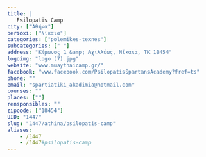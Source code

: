 ```yaml
---
title: |
   Psilopatis Camp
city: ["Αθήνα"]
perioxi: ["Νίκαια"]
categories: ["polemikes-texnes"]
subcategories: [" "]
address: "Κίμωνος 1 &amp; Αχιλλέως, Νίκαια, ΤΚ 18454"
logoimg: "logo (7).jpg"
website: "www.muaythaicamp.gr/"
facebook: "www.facebook.com/PsilopatisSpartansAcademy?fref=ts"
phone: ""
email: "spartiatiki_akadimia@hotmail.com"
courses: ""
places: [""]
rensponsibles: ""
zipcode: ["18454"]
UID: "1447"
slug: "1447/athina/psilopatis-camp"
aliases:
    - /1447
    - /1447#psilopatis-camp
---
```


